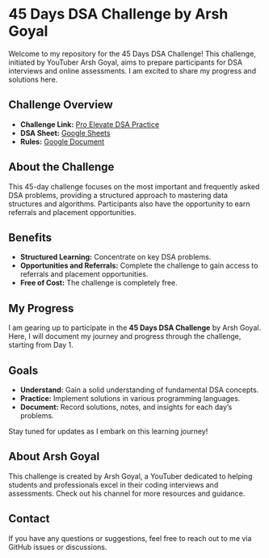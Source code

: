 # 45 Days DSA Challenge by Arsh Goyal

Welcome to my repository for the 45 Days DSA Challenge! This challenge, initiated by YouTuber Arsh Goyal, aims to prepare participants for DSA interviews and online assessments. I am excited to share my progress and solutions here.

## Challenge Overview

- **Challenge Link:** [Pro Elevate DSA Practice](https://www.proelevate.in/dsa-practic...)
- **DSA Sheet:** [Google Sheets](https://docs.google.com/spreadsheets/...)
- **Rules:** [Google Document](https://docs.google.com/document/d/1L...)

## About the Challenge

This 45-day challenge focuses on the most important and frequently asked DSA problems, providing a structured approach to mastering data structures and algorithms. Participants also have the opportunity to earn referrals and placement opportunities.

## Benefits

- **Structured Learning:** Concentrate on key DSA problems.
- **Opportunities and Referrals:** Complete the challenge to gain access to referrals and placement opportunities.
- **Free of Cost:** The challenge is completely free.

## My Progress

I am gearing up to participate in the **45 Days DSA Challenge** by Arsh Goyal. Here, I will document my journey and progress through the challenge, starting from Day 1.

## Goals

- **Understand:** Gain a solid understanding of fundamental DSA concepts.
- **Practice:** Implement solutions in various programming languages.
- **Document:** Record solutions, notes, and insights for each day’s problems.

Stay tuned for updates as I embark on this learning journey!

## About Arsh Goyal

This challenge is created by Arsh Goyal, a YouTuber dedicated to helping students and professionals excel in their coding interviews and assessments. Check out his channel for more resources and guidance.

## Contact

If you have any questions or suggestions, feel free to reach out to me via GitHub issues or discussions.
